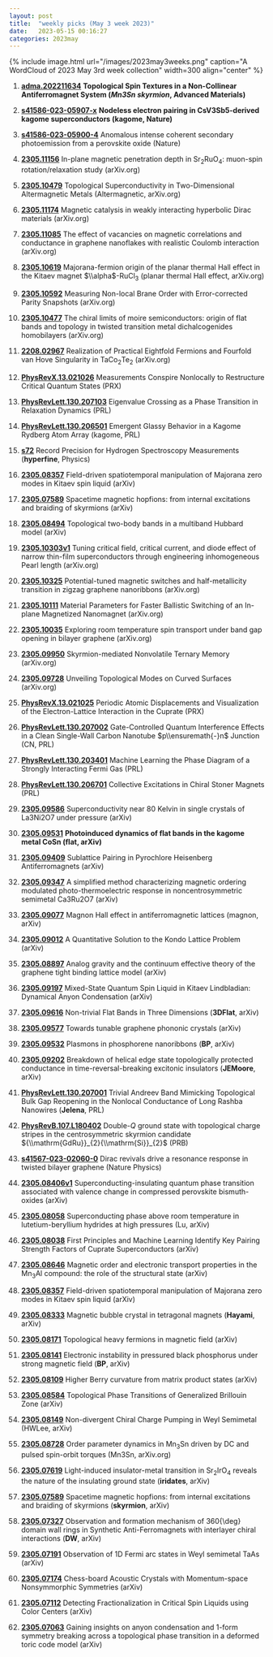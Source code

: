 ```yaml
---
layout: post
title:  "weekly picks (May 3 week 2023)"
date:   2023-05-15 00:16:27
categories: 2023may
---
```



{% include image.html url="/images/2023may3weeks.png" caption="A WordCloud of 2023 May 3rd week collection" width=300 align="center" %}



1. **[adma.202211634](https://onlinelibrary.wiley.com/doi/abs/10.1002/adma.202211634)** **Topological Spin Textures in a Non-Collinear Antiferromagnet System (*Mn3Sn skyrmion*, Advanced Materials)**



1. **[s41586-023-05907-x](https://www.nature.com/articles/s41586-023-05907-x)** **Nodeless electron pairing in CsV3Sb5-derived kagome superconductors (kagome, Nature)**

1. **[s41586-023-05900-4](https://www.nature.com/articles/s41586-023-05900-4)** Anomalous intense coherent secondary photoemission from a perovskite oxide (Nature)



1. **[2305.11156](http://arxiv.org/abs/2305.11156)** In-plane magnetic penetration depth in Sr$_2$RuO$_4$: muon-spin rotation/relaxation study (arXiv.org)

1. **[2305.10479](http://arxiv.org/abs/2305.10479)** Topological Superconductivity in Two-Dimensional Altermagnetic Metals (Altermagnetic, arXiv.org)

1. **[2305.11174](http://arxiv.org/abs/2305.11174)** Magnetic catalysis in weakly interacting hyperbolic Dirac materials (arXiv.org)

1. **[2305.11085](http://arxiv.org/abs/2305.11085)** The effect of vacancies on magnetic correlations and conductance in graphene nanoflakes with realistic Coulomb interaction (arXiv.org)

1. **[2305.10619](http://arxiv.org/abs/2305.10619)** Majorana-fermion origin of the planar thermal Hall effect in the Kitaev magnet $\\alpha$-RuCl$_3$ (planar thermal Hall effect, arXiv.org)

1. **[2305.10592](http://arxiv.org/abs/2305.10592)** Measuring Non-local Brane Order with Error-corrected Parity Snapshots (arXiv.org)

1. **[2305.10477](http://arxiv.org/abs/2305.10477)** The chiral limits of moire semiconductors: origin of flat bands and topology in twisted transition metal dichalcogenides homobilayers (arXiv.org)

1. **[2208.02967](http://arxiv.org/abs/2208.02967)** Realization of Practical Eightfold Fermions and Fourfold van Hove Singularity in TaCo$_2$Te$_2$ (arXiv.org)

1. **[PhysRevX.13.021026](https://link.aps.org/doi/10.1103/PhysRevX.13.021026)** Measurements Conspire Nonlocally to Restructure Critical Quantum States (PRX)

1. **[PhysRevLett.130.207103](https://link.aps.org/doi/10.1103/PhysRevLett.130.207103)** Eigenvalue Crossing as a Phase Transition in Relaxation Dynamics (PRL)

1. **[PhysRevLett.130.206501](https://link.aps.org/doi/10.1103/PhysRevLett.130.206501)** Emergent Glassy Behavior in a Kagome Rydberg Atom Array (kagome, PRL)

1. **[s72](https://physics.aps.org/articles/v16/s72)** Record Precision for Hydrogen Spectroscopy Measurements (**hyperfine**, Physics)




1. **[2305.08357](http://arxiv.org/abs/2305.08357)** Field-driven spatiotemporal manipulation of Majorana zero modes in Kitaev spin liquid (arXiv)

1. **[2305.07589](http://arxiv.org/abs/2305.07589)** Spacetime magnetic hopfions: from internal excitations and braiding of skyrmions (arXiv)

1. **[2305.08494](http://arxiv.org/abs/2305.08494)** Topological two-body bands in a multiband Hubbard model (arXiv)






1. **[2305.10303v1](https://arxiv.org/abs/2305.10303v1)** Tuning critical field, critical current, and diode effect of narrow thin-film superconductors through engineering inhomogeneous Pearl length (arXiv.org)

1. **[2305.10325](http://arxiv.org/abs/2305.10325)** Potential-tuned magnetic switches and half-metallicity transition in zigzag graphene nanoribbons (arXiv.org)

1. **[2305.10111](http://arxiv.org/abs/2305.10111)** Material Parameters for Faster Ballistic Switching of an In-plane Magnetized Nanomagnet (arXiv.org)

1. **[2305.10035](http://arxiv.org/abs/2305.10035)** Exploring room temperature spin transport under band gap opening in bilayer graphene (arXiv.org)

1. **[2305.09950](http://arxiv.org/abs/2305.09950)** Skyrmion-mediated Nonvolatile Ternary Memory (arXiv.org)

1. **[2305.09728](http://arxiv.org/abs/2305.09728)** Unveiling Topological Modes on Curved Surfaces (arXiv.org)

1. **[PhysRevX.13.021025](https://link.aps.org/doi/10.1103/PhysRevX.13.021025)** Periodic Atomic Displacements and Visualization of the Electron-Lattice Interaction in the Cuprate (PRX)

1. **[PhysRevLett.130.207002](https://link.aps.org/doi/10.1103/PhysRevLett.130.207002)** Gate-Controlled Quantum Interference Effects in a Clean Single-Wall Carbon Nanotube $p\\ensuremath{-}n$ Junction (CN, PRL)

1. **[PhysRevLett.130.203401](https://link.aps.org/doi/10.1103/PhysRevLett.130.203401)** Machine Learning the Phase Diagram of a Strongly Interacting Fermi Gas (PRL)

1. **[PhysRevLett.130.206701](https://link.aps.org/doi/10.1103/PhysRevLett.130.206701)** Collective Excitations in Chiral Stoner Magnets (PRL)






1. **[2305.09586](http://arxiv.org/abs/2305.09586)** Superconductivity near 80 Kelvin in single crystals of La3Ni2O7 under pressure (arXiv)

1. **[2305.09531](http://arxiv.org/abs/2305.09531)** **Photoinduced dynamics of flat bands in the kagome metal CoSn (flat, arXiv)**

1. **[2305.09409](http://arxiv.org/abs/2305.09409)** Sublattice Pairing in Pyrochlore Heisenberg Antiferromagnets (arXiv)

1. **[2305.09347](http://arxiv.org/abs/2305.09347)** A simplified method characterizing magnetic ordering modulated photo-thermoelectric response in noncentrosymmetric semimetal Ca3Ru2O7 (arXiv)

1. **[2305.09077](http://arxiv.org/abs/2305.09077)** Magnon Hall effect in antiferromagnetic lattices (magnon, arXiv)

1. **[2305.09012](http://arxiv.org/abs/2305.09012)** A Quantitative Solution to the Kondo Lattice Problem (arXiv)

1. **[2305.08897](http://arxiv.org/abs/2305.08897)** Analog gravity and the continuum effective theory of the graphene tight binding lattice model (arXiv)

1. **[2305.09197](http://arxiv.org/abs/2305.09197)** Mixed-State Quantum Spin Liquid in Kitaev Lindbladian: Dynamical Anyon Condensation (arXiv)

1. **[2305.09616](http://arxiv.org/abs/2305.09616)** Non-trivial Flat Bands in Three Dimensions (**3DFlat**, arXiv)

1. **[2305.09577](http://arxiv.org/abs/2305.09577)** Towards tunable graphene phononic crystals (arXiv)

1. **[2305.09532](http://arxiv.org/abs/2305.09532)** Plasmons in phosphorene nanoribbons (**BP**, arXiv)

1. **[2305.09202](http://arxiv.org/abs/2305.09202)** Breakdown of helical edge state topologically protected conductance in time-reversal-breaking excitonic insulators (**JEMoore**, arXiv)



1. **[PhysRevLett.130.207001](https://link.aps.org/doi/10.1103/PhysRevLett.130.207001)** Trivial Andreev Band Mimicking Topological Bulk Gap Reopening in the Nonlocal Conductance of Long Rashba Nanowires (**Jelena**, PRL)



1. **[PhysRevB.107.L180402](https://link.aps.org/doi/10.1103/PhysRevB.107.L180402)** Double-$Q$ ground state with topological charge stripes in the centrosymmetric skyrmion candidate ${\\mathrm{GdRu}}_{2}{\\mathrm{Si}}_{2}$ (PRB)

1. **[s41567-023-02060-0](https://www.nature.com/articles/s41567-023-02060-0)** Dirac revivals drive a resonance response in twisted bilayer graphene (Nature Physics)



1. **[2305.08406v1](https://arxiv.org/abs/2305.08406v1)** Superconducting-insulating quantum phase transition associated with valence change in compressed perovskite bismuth-oxides (arXiv)

1. **[2305.08058](http://arxiv.org/abs/2305.08058)** Superconducting phase above room temperature in lutetium-beryllium hydrides at high pressures (Lu, arXiv)

1. **[2305.08038](http://arxiv.org/abs/2305.08038)** First Principles and Machine Learning Identify Key Pairing Strength Factors of Cuprate Superconductors (arXiv)

1. **[2305.08646](http://arxiv.org/abs/2305.08646)** Magnetic order and electronic transport properties in the Mn$_3$Al compound: the role of the structural state (arXiv)

1. **[2305.08357](http://arxiv.org/abs/2305.08357)** Field-driven spatiotemporal manipulation of Majorana zero modes in Kitaev spin liquid (arXiv)

1. **[2305.08333](http://arxiv.org/abs/2305.08333)** Magnetic bubble crystal in tetragonal magnets (**Hayami**, arXiv)

1. **[2305.08171](http://arxiv.org/abs/2305.08171)** Topological heavy fermions in magnetic field (arXiv)

1. **[2305.08141](http://arxiv.org/abs/2305.08141)** Electronic instability in pressured black phosphorus under strong magnetic field (**BP**, arXiv)

1. **[2305.08109](http://arxiv.org/abs/2305.08109)** Higher Berry curvature from matrix product states (arXiv)

1. **[2305.08584](http://arxiv.org/abs/2305.08584)** Topological Phase Transitions of Generalized Brillouin Zone (arXiv)

1. **[2305.08149](http://arxiv.org/abs/2305.08149)** Non-divergent Chiral Charge Pumping in Weyl Semimetal (HWLee, arXiv)

1. **[2305.08728](http://arxiv.org/abs/2305.08728)** Order parameter dynamics in Mn$_3$Sn driven by DC and pulsed spin-orbit torques (Mn3Sn, arXiv.org)





1. **[2305.07619](http://arxiv.org/abs/2305.07619)** Light-induced insulator-metal transition in Sr$_2$IrO$_4$ reveals the nature of the insulating ground state (**iridates**, arXiv)

1. **[2305.07589](http://arxiv.org/abs/2305.07589)** Spacetime magnetic hopfions: from internal excitations and braiding of skyrmions (**skyrmion**, arXiv)

1. **[2305.07327](http://arxiv.org/abs/2305.07327)** Observation and formation mechanism of 360{\\deg} domain wall rings in Synthetic Anti-Ferromagnets with interlayer chiral interactions (**DW**, arXiv)

1. **[2305.07191](http://arxiv.org/abs/2305.07191)** Observation of 1D Fermi arc states in Weyl semimetal TaAs (arXiv)

1. **[2305.07174](http://arxiv.org/abs/2305.07174)** Chess-board Acoustic Crystals with Momentum-space Nonsymmorphic Symmetries (arXiv)

1. **[2305.07112](http://arxiv.org/abs/2305.07112)** Detecting Fractionalization in Critical Spin Liquids using Color Centers (arXiv)

1. **[2305.07063](http://arxiv.org/abs/2305.07063)** Gaining insights on anyon condensation and 1-form symmetry breaking across a topological phase transition in a deformed toric code model (arXiv)
